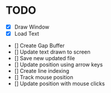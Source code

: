 # TODO

- [x] Draw Window
- [x] Load Text
- [] Create Gap Buffer
- [] Update text drawn to screen
- [] Save new updated file
- [] Update position using arrow keys
- [] Create line indexing
- [] Track mouse position
- [] Update position with mouse clicks